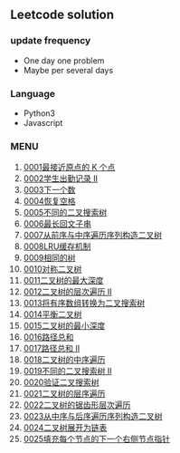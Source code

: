## Leetcode solution

### update frequency
- One day one problem
- Maybe per several days

### Language
- Python3
- Javascript

### MENU
1. [0001最接近原点的 K 个点](https://leetcode-cn.com/problems/k-closest-points-to-origin/)
2. [0002学生出勤记录 II](https://leetcode-cn.com/problems/student-attendance-record-ii/)
3. [0003下一个数](https://leetcode-cn.com/problems/closed-number-lcci/)
4. [0004恢复空格](https://leetcode-cn.com/problems/re-space-lcci/)
5. [0005不同的二叉搜索树](https://leetcode-cn.com/problems/unique-binary-search-trees/)
6. [0006最长回文子串](https://leetcode-cn.com/problems/longest-palindromic-substring/)
7. [0007从前序与中序遍历序列构造二叉树](https://leetcode-cn.com/problems/construct-binary-tree-from-preorder-and-inorder-traversal/)
8. [0008LRU缓存机制](https://leetcode-cn.com/problems/lru-cache/)
9. [0009相同的树](https://leetcode-cn.com/problems/same-tree/)
10. [0010对称二叉树](https://leetcode-cn.com/problems/symmetric-tree/)
11. [0011二叉树的最大深度](https://leetcode-cn.com/problems/maximum-depth-of-binary-tree/)
12. [0012二叉树的层次遍历 II](https://leetcode-cn.com/problems/binary-tree-level-order-traversal-ii/)
13. [0013将有序数组转换为二叉搜索树](https://leetcode-cn.com/problems/convert-sorted-array-to-binary-search-tree/)
14. [0014平衡二叉树](https://leetcode-cn.com/problems/balanced-binary-tree/)
15. [0015二叉树的最小深度](https://leetcode-cn.com/problems/minimum-depth-of-binary-tree/)
16. [0016路径总和](https://leetcode-cn.com/problems/path-sum/)
17. [0017路径总和 II](https://leetcode-cn.com/problems/path-sum-ii/)
18. [0018二叉树的中序遍历](https://leetcode-cn.com/problems/binary-tree-inorder-traversal/)
19. [0019不同的二叉搜索树 II](https://leetcode-cn.com/problems/unique-binary-search-trees-ii/)
20. [0020验证二叉搜索树](https://leetcode-cn.com/problems/validate-binary-search-tree/)
21. [0021二叉树的层序遍历](https://leetcode-cn.com/problems/binary-tree-level-order-traversal/)
22. [0022二叉树的锯齿形层次遍历](https://leetcode-cn.com/problems/binary-tree-zigzag-level-order-traversal/)
23. [0023从中序与后序遍历序列构造二叉树](https://leetcode-cn.com/problems/construct-binary-tree-from-inorder-and-postorder-traversal/)
24. [0024二叉树展开为链表](https://leetcode-cn.com/problems/flatten-binary-tree-to-linked-list/)
24. [0025填充每个节点的下一个右侧节点指针](https://leetcode-cn.com/problems/populating-next-right-pointers-in-each-node/)